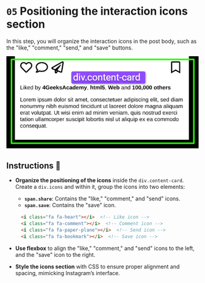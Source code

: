 # `05` Positioning the interaction icons section

In this step, you will organize the interaction icons in the post body, such as the "like," "comment," "send," and "save" buttons.

![content-card](../../assets/content-card-structure.png)

## Instructions 📝

- **Organize the positioning of the icons** inside the `div.content-card`. Create a `div.icons` and within it, group the icons into two elements:  
  - **`span.share`**: Contains the "like," "comment," and "send" icons.  
  - **`span.save`**: Contains the "save" icon.

  ```html
    <i class="fa fa-heart"></i>  <!-- Like icon -->
    <i class="fa fa-comment"></i>  <!-- Comment icon -->
    <i class="fa fa-paper-plane"></i>  <!-- Send icon -->
    <i class="fa fa-bookmark"></i>  <!-- Save icon -->
  ```

- **Use flexbox** to align the "like," "comment," and "send" icons to the left, and the "save" icon to the right.
- **Style the icons section** with CSS to ensure proper alignment and spacing, mimicking Instagram’s interface.
